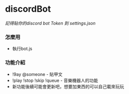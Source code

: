 # discordBot
*記得貼你的discord bot Token 到 settings.json*
### 怎麼用
- 執行bot.js
### 功能介紹
- !9ay @someone - 貼甲文
- !play !stop !skip !queue - 音樂機器人的功能
- 新功能後續可能會更新吧，想要加東西的可以自己載來玩玩
